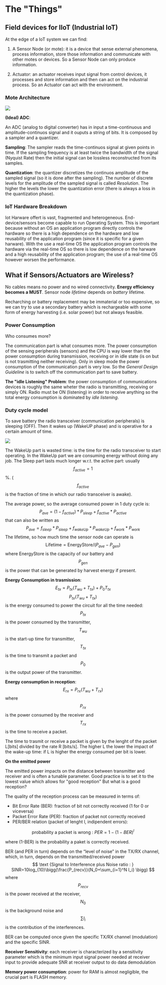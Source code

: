 # The "Things"

## Field devices for IIoT (Industrial IoT)

At the edge of a IoT system we can find:

1) A Sensor Node (or mote): it is a device that sense external phenomena, process information, store those information and communicate with other motes or devices. So a Sensor Node can only produce information.

2) Actuator: an actuator receives input signal from control devices, it processes and store information and then can act on the industrial process. So an Actuator can act with the environment.

### Mote Architecture

<img src="file:///android_asset/iot/img/img1.png" >

**(Ideal) ADC**:

An ADC (analog to digital converter) has in input a time-continuous and amplitude-continuos signal and it ouputs a string of bits. It is composed by a sampler and a quantizer.

**Sampling**: The sampler reads the time-continuos signal at given points in time. If the sampling frequency is at least twice the bandwidth of the signal (Nyquist Rate) then the initial signal can be lossless reconstructed from its samples.

**Quantization**: the quantizer discretizes the continuos amplitude of the sampled signal (so it is done after the sampling). The number of discrete levels for the amplitude of the sampled signal is called *Resolution*. The higher the levels the lower the quantization error (there is always a loss in the quantization phase).

### IoT Hardware Breakdown

Iot Harware offert is vast, fragmented and heterogeneous. End-device/sensors become capable to run Operating System. This is important because without an OS an application program directly controls the hardware so there is a high dependence on the hardware and low reusability of the application program (since it is specific for a given harware). With the use a real-time OS the application program controls the hardware via the real-time OS so there is low dependence on the harware and a high reusability of the application program; the use of a real-time OS however worsen the performance. 

## What if Sensors/Actuators are Wireless?

No cables means no power and no wired connectivity. **Energy efficiency becomes a MUST**. Sensor node *lifetime* depends on *battery* lifetime.

Recharching or battery replacement may be immaterial or too expensive, so we can try to use a secondary battery which is rechargeable with some form of energy harvesting (i.e. solar power) but not always feasible.

### Power Consumption

Who consumes more?

The communication part is what consumes more. The power consumption of the sensing peripherals (sensors) and the CPU is way lower than the power consumption during transmission, receiving or in idle state (is on but is not trasmitting neither receiving). Only in sleep mode the power consumption of the communication part is very low. So the *General Design Guideline* is to switch off the communication part to save battery.

**The "idle Listening" Problem**: the power consumption of communications devices is roughly the same wheter the radio is transmitting, receiving or simply ON. Radio must be ON (listening) in order to receive anything so the total energy consumption is dominated by *idle listening*.

### Duty cycle model

To save battery the radio transceiver (communication peripherals) is sleeping (OFF). Then it wakes up (WakeUP phase) and is operative for a certain amount of time.

<img src="file:///android_asset/iot/img/img2.png" >

The WakeUp part is wasted time: is the time for the radio transceiver to start operating. In the WakeUp part we are consuming energy without doing any job. The Sleep part lasts much longer w.r.t. the active part: usually $$f_{active}=1 $$%. ($$f_{active}$$ is the fraction of time in which our radio transceiver is awake).

The average power, so the average consumed power in 1 duty cycle is:
$$
P_{ave}=(1-f_{active})*P_{sleep}+f_{active}*P_{active}
$$
that can also be written as
$$
P_{ave}=f_{sleep}*P_{sleep}+f_{wakeUp}*P_{wakeUp}+f_{work}*P_{work}
$$
The lifetime, so how much time the sensor node can operate is
$$
\text {Lifetime}= \text{EnergyStore}/(P_{ave}-P_{gen}) 
$$
where EnergyStore is the capacity of our battery and $$P_{gen}$$ is the power that can be generated by harvest energy if present.

**Energy Consumption in trasmission**:
$$
E_{tx} = P_{tx}(T_{wu}+T_{tx})+P_0T_{tx}
$$
$$P_{tx}(T_{wu}+T_{tx})$$ is the energy consumed to power the circuit for all the time needed: $$P_{tx}$$ is the power consumed by the transmitter, $$T_{wu}$$ is the start-up time for transmitter, $$T_{tx}$$ is the time to transmit a packet and $$P_0$$ is the output power of the transmitter.

**Energy consumption in reception**:
$$
E_{rx} = P_{rx}(T_{wu}+T_{rx})
$$
where $$P_{rx}$$ is the power consumed by the receiver and $$T_{rx}$$ is the time to receive a packet.

The time to trasmit or receive a packet is given by the lenght of the packet  L[bits] divided by the rate R [bits/s]. The higher L the lower the impact of the wake-up time: if L is higher the energy consumed per bit is lower.

**On the emitted power**

The emitted power impacts on the distance between transmitter and receiver and is often a tunable parameter. Good practice is to set it to the lowest value which allows for "good reception" But what is a good reception?

The quality of the reception process can be measured in terms of:

- Bit Error Rate (BER): fraction of bit not correctly received (1 for 0 or viceversa)
- Packet Error Rate (PER): fraction of packet not correctly received
- PER/BER relation (packet of lenght l, indipendent errors):

$$
\text{probability a packet is wrong : } PER = 1-(1-BER)^l
$$

where (1-BER) is the probability a paket is correctly received.

BER (and PER in turn) depends on the “level of noise” in the TX/RX channel, which, in turn, depends on the transmitted/received power
$$
\text {Signal to Interference plus Noise ratio : } SINR=10log_{10}\bigg(\frac{P_{recv}}{N_0+\sum_{i=1}^N I_i} \bigg) 
$$
where $$P_{recv}$$ is the power received at the receiver, $$N_0$$ is the background noise and $$\sum I_i$$ is the contribution of the interferences.

BER can be computed once given the specific TX/RX channel (modulation) and the specific SINR.

**Receiver Sensitivity**: each receiver is characterized by a sensitivity parameter which is the minimum input signal power needed at receiver input to provide adequate SNR at receiver output to do data demodulation

**Memory power consumption**: power for RAM is almost negligible, the crucial part is FLASH memory.